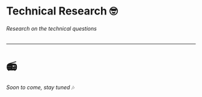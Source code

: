# Technical Research 🤓
###### Research on the technical questions
---
#  📻
_Soon to come, stay tuned_ 🎶